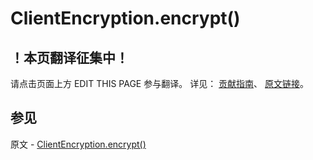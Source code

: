 # ClientEncryption.encrypt()

## ！本页翻译征集中！

请点击页面上方 EDIT THIS PAGE 参与翻译。
详见：
[贡献指南]( https://github.com/JinMuInfo/MongoDB-Manual-zh/blob/master/CONTRIBUTING.md )、
[原文链接](  https://docs.mongodb.com/manual/reference/method/ClientEncryption.encrypt/  )。

## 参见

原文 - [ClientEncryption.encrypt()]( https://docs.mongodb.com/manual/reference/method/ClientEncryption.encrypt/ )

